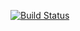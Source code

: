 
[![Build Status](https://dev.azure.com/v-rajank/Space%20Game%20-%20web%20-%20Workflow/_apis/build/status/mslearn-tailspin-spacegame-web?branchName=code-workflow)](https://dev.azure.com/v-rajank/Space%20Game%20-%20web%20-%20Workflow/_build/latest?definitionId=4&branchName=code-workflow)
